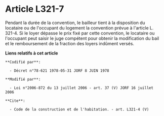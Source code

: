 # Article L321-7

Pendant la durée de la convention, le bailleur tient à la disposition du locataire ou de l'occupant du logement la convention
prévue à l'article L. 321-4. Si le loyer dépasse le prix fixé par cette convention, le locataire ou l'occupant peut saisir le
juge compétent pour obtenir la modification du bail et le remboursement de la fraction des loyers indûment versés.

**Liens relatifs à cet article**

	**Codifié par**:

	  - Décret n°78-621 1978-05-31 JORF 8 JUIN 1978

	**Modifié par**:

	  - Loi n°2006-872 du 13 juillet 2006 - art. 37 (V) JORF 16 juillet 2006

	**Cite**:

	  - Code de la construction et de l'habitation. - art. L321-4 (V)
